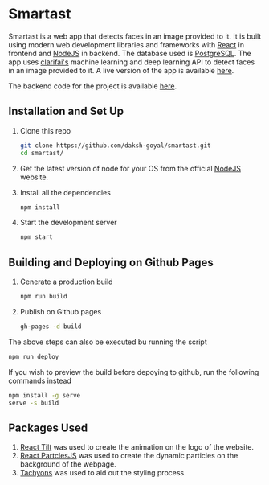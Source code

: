 # Smartast

Smartast is a web app that detects faces in an image provided to it. It is built using modern web development libraries and frameworks with [React](https://reactjs.org/) in frontend and [NodeJS](https://nodejs.org/en/) in backend. The database used is [PostgreSQL](https://www.postgresql.org/). The app uses [clarifai's](https://www.clarifai.com/) machine learning and deep learning API to detect faces in an image provided to it. A live version of the app is available [here](https://daksh-goyal.github.io/smartast/).

The backend code for the project is available [here](https://github.com/daksh-goyal/smartast-api). 

## Installation and Set Up

1. Clone this repo

   ```sh
   git clone https://github.com/daksh-goyal/smartast.git
   cd smartast/
   ```

2. Get the latest version of node for your OS from the official [NodeJS](https://nodejs.org/en/) website.

3. Install all the dependencies

   ```sh
   npm install
   ```
   
4. Start the development server

   ```sh
   npm start
   ```
## Building and Deploying on Github Pages

1. Generate a production build 

   ```sh
   npm run build
   ```
 
2. Publish on Github pages

   ```sh
   gh-pages -d build
   ```

The above steps can also be executed bu running the script

   ```sh
   npm run deploy
   ```
   
If you wish to preview the build before depoying to github, run the following commands instead

   ```sh
   npm install -g serve
   serve -s build
   ```
   
## Packages Used

1. [React Tilt](https://www.npmjs.com/package/react-tilt) was used to create the animation on the logo of the website.
2. [React PartclesJS](https://www.npmjs.com/package/react-particles-js) was used to create the dynamic particles on the background of the webpage.
3. [Tachyons](https://tachyons.io/) was used to aid out the styling process.
